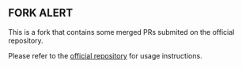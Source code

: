 ## FORK ALERT

This is a fork that contains some merged PRs submited on the official repository.  


Please refer to the [official repository](https://github.com/vmware/pyvcloud) for usage instructions.
